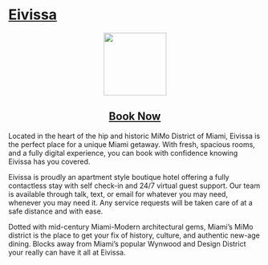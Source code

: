 # [Eivissa](https://treehousebyaries.com)

<p align="center">
  <a href="https://treehousestudio.reztrip.com">
    <img src="https://res.cloudinary.com/dqtpoczux/image/upload/v1595951166/og_jdv79w.png" height="125">
    <h2 align="center">Book Now</h2>
  </a>
</p>

Located in the heart of the hip and historic MiMo District of Miami, Eivissa is the perfect place for a unique Miami getaway. With fresh, spacious rooms, and a fully digital experience, you can book with confidence knowing Eivissa has you covered.

Eivissa is proudly an apartment style boutique hotel offering a fully contactless stay with self check-in and 24/7 virtual guest support. Our team is available through talk, text, or email for whatever you may need, whenever you may need it. Any service requests will be taken care of at a safe distance and with ease.

Dotted with mid-century Miami-Modern architectural gems, Miami’s MiMo district is the place to get your fix of history, culture, and authentic new-age dining. Blocks away from Miami’s popular Wynwood and Design District your really can have it all at Eivissa.
